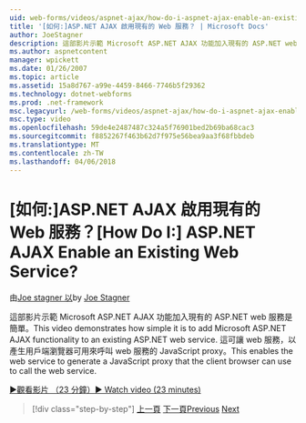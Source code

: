 ```yaml
---
uid: web-forms/videos/aspnet-ajax/how-do-i-aspnet-ajax-enable-an-existing-web-service
title: '[如何:]ASP.NET AJAX 啟用現有的 Web 服務？ | Microsoft Docs'
author: JoeStagner
description: 這部影片示範 Microsoft ASP.NET AJAX 功能加入現有的 ASP.NET web 服務是簡單。 這可讓 web 服務，以 gene...
ms.author: aspnetcontent
manager: wpickett
ms.date: 01/26/2007
ms.topic: article
ms.assetid: 15a8d767-a99e-4459-8466-7746b5f29362
ms.technology: dotnet-webforms
ms.prod: .net-framework
msc.legacyurl: /web-forms/videos/aspnet-ajax/how-do-i-aspnet-ajax-enable-an-existing-web-service
msc.type: video
ms.openlocfilehash: 59de4e2487487c324a5f76901bed2b69ba68cac3
ms.sourcegitcommit: f8852267f463b62d7f975e56bea9aa3f68fbbdeb
ms.translationtype: MT
ms.contentlocale: zh-TW
ms.lasthandoff: 04/06/2018
---
```

<a name="how-do-i-aspnet-ajax-enable-an-existing-web-service"></a><span data-ttu-id="235bf-105">[如何:]ASP.NET AJAX 啟用現有的 Web 服務？</span><span class="sxs-lookup"><span data-stu-id="235bf-105">[How Do I:] ASP.NET AJAX Enable an Existing Web Service?</span></span>
====================
<span data-ttu-id="235bf-106">由[Joe stagner 以](https://github.com/JoeStagner)</span><span class="sxs-lookup"><span data-stu-id="235bf-106">by [Joe Stagner](https://github.com/JoeStagner)</span></span>

<span data-ttu-id="235bf-107">這部影片示範 Microsoft ASP.NET AJAX 功能加入現有的 ASP.NET web 服務是簡單。</span><span class="sxs-lookup"><span data-stu-id="235bf-107">This video demonstrates how simple it is to add Microsoft ASP.NET AJAX functionality to an existing ASP.NET web service.</span></span> <span data-ttu-id="235bf-108">這可讓 web 服務，以產生用戶端瀏覽器可用來呼叫 web 服務的 JavaScript proxy。</span><span class="sxs-lookup"><span data-stu-id="235bf-108">This enables the web service to generate a JavaScript proxy that the client browser can use to call the web service.</span></span>

[<span data-ttu-id="235bf-109">&#9654;觀看影片 （23 分鐘）</span><span class="sxs-lookup"><span data-stu-id="235bf-109">&#9654; Watch video (23 minutes)</span></span>](https://channel9.msdn.com/Blogs/ASP-NET-Site-Videos/how-do-i-aspnet-ajax-enable-an-existing-web-service)

> [!div class="step-by-step"]
> <span data-ttu-id="235bf-110">[上一頁](how-do-i-add-aspnet-ajax-features-to-an-existing-web-application.md)
> [下一頁](how-do-i-use-the-aspnet-ajax-client-library-controls.md)</span><span class="sxs-lookup"><span data-stu-id="235bf-110">[Previous](how-do-i-add-aspnet-ajax-features-to-an-existing-web-application.md)
[Next](how-do-i-use-the-aspnet-ajax-client-library-controls.md)</span></span>
